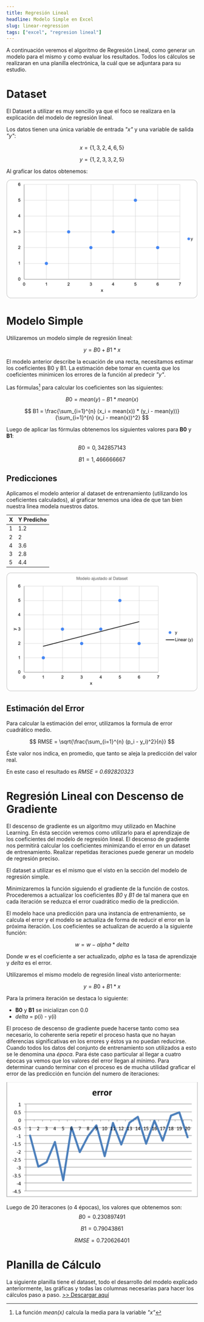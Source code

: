 ```yaml
---
title: Regresión Lineal
headline: Modelo Simple en Excel 
slug: linear-regression
tags: ["excel", "regresion lineal"]
---
```


A continuación veremos el algoritmo de Regresión Lineal, como generar un modelo para
el mismo y como evaluar los resultados. Todos los cálculos se realizaran en una 
planilla electrónica, la cuál que se adjuntara para su estudio.

# Dataset
El Dataset a utilizar es muy sencillo ya que el foco se realizara en la explicación del
modelo de regresión lineal.

Los datos tienen una única variable de entrada _"x"_ y una variable de salida _"y"_:

$$
x = \{1,3,2,4,6,5\}
$$

$$
y = \{1,2,3,3,2,5\}
$$

Al graficar los datos obtenemos: 

![](../images/linear-regression/dataset.png)

# Modelo Simple
Utilizaremos un modelo simple de regresión lineal:

$$
y = B0 + B1 * x 
$$

El modelo anterior describe la ecuación de una recta, necesitamos estimar los
coeficientes B0 y B1. La estimación debe tomar en cuenta que los coeficientes
minimicen los errores de la función al predecir _"y"_.

Las fórmulas[^1] para calcular los coeficientes son las siguientes:
[^1]: La función _mean(x)_ calcula la media para la variable _"x"_

$$
B0 = mean(y) - B1 * mean(x)
$$

$$
B1 = \frac{\sum_{i=1}^{n} (x_i = mean(x)) * (y_i - mean(y))}{\sum_{i=1}^{n} (x_i - mean(x))^2}
$$

Luego de aplicar las fórmulas obtenemos los siguientes valores para __B0__ y __B1__:

$$
B0 = 0,342857143
$$

$$
B1 = 1,466666667
$$

## Predicciones
Aplicamos el modelo anterior al dataset de entrenamiento (utilizando los coeficientes
calculados), al graficar tenemos una idea de que tan bien nuestra linea modela nuestros
datos.

| X   | Y Predicho |
| --- | ---------- |
| 1   | 1.2        |
| 2   | 2          |
| 4   | 3.6        |
| 3   | 2.8        |
| 5   | 4.4        |


![](../images/linear-regression/dataset-linea.png)

## Estimación del Error
Para calcular la estimación del error, utilizamos la formula de error cuadrático medio.

$$
RMSE = \sqrt{\frac{\sum_{i=1}^{n} (p_i - y_i)^2}{n}}
$$

Éste valor nos indica, en promedio, que tanto se aleja la predicción del valor real.

En este caso el resultado es _RMSE = 0.692820323_

# Regresión Lineal con Descenso de Gradiente
El descenso de gradiente es un algoritmo muy utilizado en Machine Learning. En ésta
sección veremos como utilizarlo para el aprendizaje de los coeficientes del modelo
de regresión lineal. El descenso de gradiente nos permitirá calcular los coeficientes
minimizando el error en un dataset de entrenamiento. Realizar repetidas iteraciones
puede generar un modelo de regresión preciso.

El dataset a utilizar es el mismo que el visto en la sección del modelo de regresión
simple.

Minimizaremos la función siguiendo el gradiente de la función de costos. Procederemos
a actualizar los coeficientes _B0_ y _B1_ de tal manera que en cada iteración se reduzca
el error cuadrático medio de la predicción.

El modelo hace una predicción para una instancia de entrenamiento, se calcula el error
y el modelo se actualiza de forma de reducir el error en la próxima iteración.
Los coeficientes se actualizan de acuerdo a la siguiente función:

$$
w = w - alpha * delta
$$
    
Donde _w_ es el coeficiente a ser actualizado, _alpha_ es la tasa de aprendizaje y
_delta_ es el error.

Utilizaremos el mismo modelo de regresión lineal visto anteriormente:

$$
y = B0 + B1 * x 
$$

Para la primera iteración se destaca lo siguiente:
  * __B0__ y __B1__ se inicializan con 0.0
  * _delta_ = p(i) - y(i)

El proceso de descenso de gradiente puede hacerse tanto como sea necesario, lo
coherente seria repetir el proceso hasta que no hayan diferencias significativas en los
errores y éstos ya no puedan reducirse. Cuando todos los datos del conjunto de
entrenamiento son utilizados a esto se le denomina una _época_. Para éste caso
particular al llegar a cuatro épocas ya vemos que los valores del error llegan al
mínimo. Para determinar cuando terminar con el proceso es de mucha utilidad graficar
el error de las predicción en función del numero de iteraciones:

![](../images/linear-regression/error.png)

Luego de 20 iteracones (o 4 épocas), los valores que obtenemos son:
$$
B0 = 0.230897491
$$

$$
B1 = 0.79043861
$$

$$
RMSE = 0.720626401
$$

# Planilla de Cálculo
La siguiente planilla tiene el dataset, todo el desarrollo del modelo explicado
anteriormente, las gráficas y todas las columnas necesarias para hacer los cálculos
paso a paso. [>> Descargar aquí](linear_regression.xlsx)
